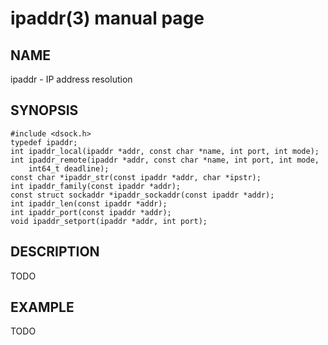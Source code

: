 # ipaddr(3) manual page

## NAME

ipaddr - IP address resolution

## SYNOPSIS

```
#include <dsock.h>
typedef ipaddr;
int ipaddr_local(ipaddr *addr, const char *name, int port, int mode);
int ipaddr_remote(ipaddr *addr, const char *name, int port, int mode,
    int64_t deadline);
const char *ipaddr_str(const ipaddr *addr, char *ipstr);
int ipaddr_family(const ipaddr *addr);
const struct sockaddr *ipaddr_sockaddr(const ipaddr *addr);
int ipaddr_len(const ipaddr *addr);
int ipaddr_port(const ipaddr *addr);
void ipaddr_setport(ipaddr *addr, int port);
```

## DESCRIPTION

TODO

## EXAMPLE

TODO

